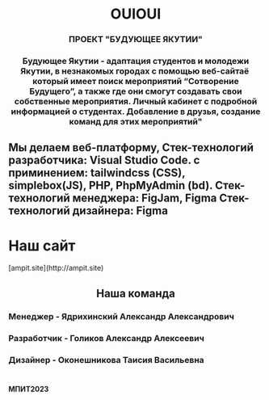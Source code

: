 <h1 align="center">OUIOUI</h1>
<h3 align="center">ПРОЕКТ "БУДУЮЩЕЕ ЯКУТИИ"</h3>
<h3 align="center">Будующее Якутии - адаптация студентов и молодежи Якутии, в незнакомых городах с помощью веб-сайтаё который имеет поиск мероприятий “Сотворение Будущего”, а также где они смогут создавать свои собственные мероприятия. Личный кабинет с подробной информацией о студентах. Добавление в друзья, создание команд для этих мероприятий"</h3>
<h2>Мы делаем веб-платформу, 
Стек-технологий разработчика: Visual Studio Code.
с приминением: tailwindcss (CSS), simplebox(JS), PHP, PhpMyAdmin (bd).
Стек-технологий менеджера: FigJam, Figma
Стек-технологий дизайнера: Figma</2h>
<h1>Наш сайт</h1>
[ampit.site](http://ampit.site)
<h2 align="center">Наша команда</h2>
<h3></h3>
<h3>Менеджер - Ядрихинский Александр Александрович</h3>
<h3></h3>
<h3>Разработчик - Голиков Александр Алексеевич</h3>
<h3></h3>
<h3>Дизайнер - Оконешникова Таисия Васильевна</h3>
<h1></h1>
<h4>МПИТ2023</h4>
